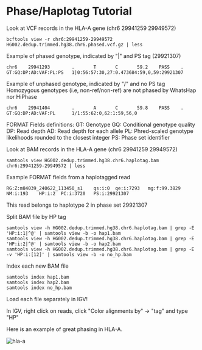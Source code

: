 # Phase/Haplotag Tutorial

Look at VCF records in the HLA-A gene (chr6  29941259  29949572)
```
bcftools view -r chr6:29941259-29949572 HG002.dedup.trimmed.hg38.chr6.phased.vcf.gz | less
```

Example of phased genotype, indicated by "|" and PS tag (29921307)
```
chr6    29941293        .       T       C       59.2    PASS    .       GT:GQ:DP:AD:VAF:PL:PS   1|0:56:57:30,27:0.473684:59,0,59:29921307
```

Example of unphased genotype, indicated by "/" and no PS tag
Homozygous genotypes (i.e, non-ref/non-ref) are not phased by WhatsHap nor HiPhase
```
chr6    29941404        .       A       C       59.8    PASS    .       GT:GQ:DP:AD:VAF:PL      1/1:55:62:0,62:1:59,56,0
```

FORMAT Fields definitions:
  GT: Genotype
  GQ: Conditional genotype quality
  DP: Read depth
  AD: Read depth for each allele
  PL: Phred-scaled genotype likelihoods rounded to the closest integer
  PS: Phase set identifier

Look at BAM records in the HLA-A gene (chr6  29941259  29949572)
```
samtools view HG002.dedup.trimmed.hg38.chr6.haplotag.bam chr6:29941259-29949572 | less
```

Example FORMAT fields from a haplotagged read
```
RG:Z:m84039_240622_113450_s1	qs:i:0	qe:i:7293	mg:f:99.3829	NM:i:193	HP:i:2	PC:i:3720	PS:i:29921307
```
This read belongs to haplotype 2 in phase set 29921307

Split BAM file by HP tag
```
samtools view -h HG002.dedup.trimmed.hg38.chr6.haplotag.bam | grep -E 'HP:i:1|^@' | samtools view -b -o hap1.bam
samtools view -h HG002.dedup.trimmed.hg38.chr6.haplotag.bam | grep -E 'HP:i:2|^@' | samtools view -b -o hap2.bam
samtools view -h HG002.dedup.trimmed.hg38.chr6.haplotag.bam | grep -E -v 'HP:i:[12]' | samtools view -b -o no_hp.bam
```

Index each new BAM file
```
samtools index hap1.bam
samtools index hap2.bam
samtools index no_hp.bam
```

Load each file separately in IGV!

In IGV, right click on reads, click "Color alignments by" -> "tag" and type "HP"

Here is an example of great phasing in HLA-A. 

![hla-a](https://github.com/user-attachments/assets/03cfb635-60cc-401e-9a4b-2f890e1c9ff1)


